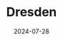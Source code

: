 ---
title: "Dresden"
excerpt: "Where history slumbers beneath domes of bruised magnificence"
gallery_name: "dresden"
date: 2024-07-28
header:
  overlay_image: dresden_3v1.jpg
---
